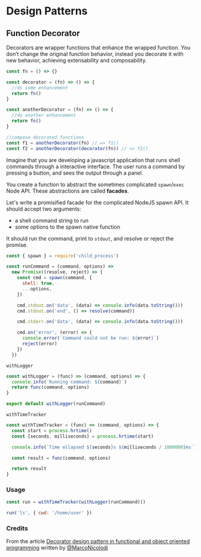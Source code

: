 # Design Patterns

## Function Decorator

Decorators are wrapper functions that enhance the wrapped function. You don’t change the original function behavior, instead you decorate it with new behavior, achieving extensability and composability.

```js
const fn = () => {}

const decorator = (fn) => () => {
  //do some enhancement
  return fn()
}

const anotherDecorator = (fn) => () => {
  //do another enhancement
  return fn()
}

//compose decorated functions
const f1 = anotherDecorator(fn) // => f1()
const f2 = anotherDecorator(decorator(fn)) // => f2()
```

Imagine that you are developing a javascript application that runs shell commands through a interactive interface. The user runs a command by pressing a button, and sees the output through a panel.

You create a function to abstract the sometimes complicated `spawn`/`exec` Node API. These abstractions are called **facades**.

Let's write a promisified facade for the complicated NodeJS spawn API. It should accept two arguments:

- a shell command string to run
- some options to the spawn native function

It should run the command, print to `stdout`, and resolve or reject the promise.

```js
const { spawn } = require('child_process')

const runCommand = (command, options) =>
  new Promise((resolve, reject) => {
    const cmd = spawn(command, {
      shell: true,
      ...options,
    })

    cmd.stdout.on('data', (data) => console.info(data.toString()))
    cmd.stdout.on('end', () => resolve(command))

    cmd.stderr.on('data', (data) => console.info(data.toString()))

    cmd.on('error', (error) => {
      console.error(`Command could not be run: ${error}`)
      reject(error)
    })
  })
```

`withLogger`

```js
const withLogger = (func) => (command, options) => {
  console.info(`Running command: ${command}`)
  return func(command, options)
}

export default withLogger(runCommand)
```

`withTimeTracker`

```js
const withTimeTracker = (func) => (command, options) => {
  const start = process.hrtime()
  const [seconds, milliseconds] = process.hrtime(start)

  console.info(`Time ellapsed ${seconds}s ${milliseconds / 1000000}ms`)

  const result = func(command, options)

  return result
}
```

### Usage

```js
const run = withTimeTracker(withLogger(runCommand)))

run('ls', { cwd: '/home/user' })
```

### Credits

From the article [Decorator design pattern in functional and object oriented programming](https://medium.com/qualyteam-engineering/decorator-design-pattern-in-functional-and-object-oriented-programming-e0a2be3c5679) written by [@MarcoNicolodi](https://github.com/MarcoNicolodi)
